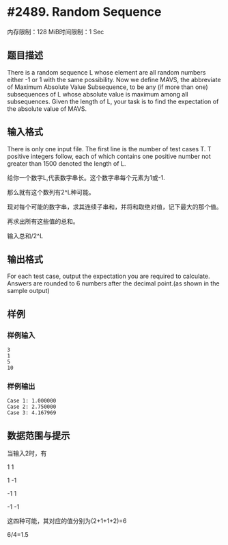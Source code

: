 # #2489. Random Sequence

内存限制：128 MiB时间限制：1 Sec

## 题目描述

There is a random sequence L whose element are all random numbers either -1 or 1 with the same possibility. Now we define MAVS, the abbreviate of Maximum Absolute Value Subsequence, to be any (if more than one) subsequences of L whose absolute value is maximum among all subsequences. Given the length of L, your task is to find the expectation of the absolute value of MAVS.

## 输入格式

There is only one input file. The first line is the number of test cases T. T positive integers follow, each of which contains one positive number not greater than 1500 denoted the length of L.

 

给你一个数字L,代表数字串长。这个数字串每个元素为1或-1.

那么就有这个数列有2^L种可能。

现对每个可能的数字串，求其连续子串和，并将和取绝对值，记下最大的那个值。

再求出所有这些值的总和。

输入总和/2^L

## 输出格式

For each test case, output the expectation you are required to calculate. Answers are rounded to 6 numbers after the decimal point.(as shown in the sample output)

## 样例

### 样例输入

    
    3
    1
    5
    10
    
    

### 样例输出

    
    Case 1: 1.000000
    Case 2: 2.750000
    Case 3: 4.167969
    
    

## 数据范围与提示

当输入2时，有

1 1

1 -1

-1 1

-1 -1

这四种可能，其对应的值分别为(2+1+1+2)=6

6/4=1.5
